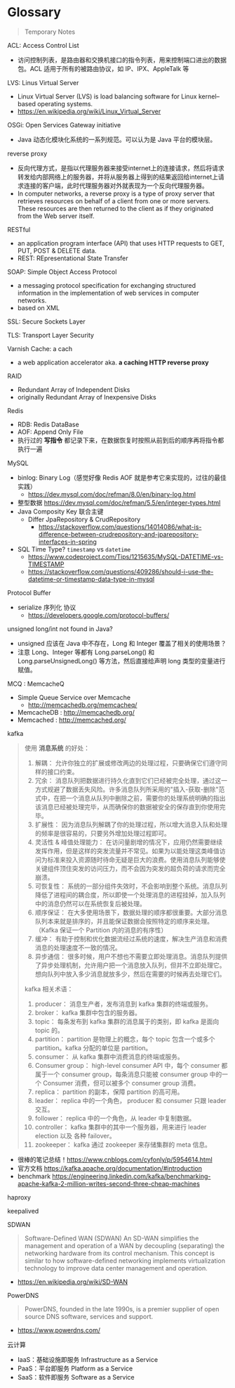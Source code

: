 # Glossary

> Temporary Notes

ACL: Access Control List

- 访问控制列表，是路由器和交换机接口的指令列表，用来控制端口进出的数据包。ACL 适用于所有的被路由协议，如 IP、IPX、AppleTalk 等

LVS: Linus Virtual Server

- Linux Virtual Server (LVS) is load balancing software for Linux kernel–based operating systems.
- https://en.wikipedia.org/wiki/Linux_Virtual_Server

OSGi: Open Services Gateway initiative

- Java 动态化模块化系统的一系列规范。可以认为是 Java 平台的模块层。

reverse proxy

- 反向代理方式，是指以代理服务器来接受internet上的连接请求，然后将请求转发给内部网络上的服务器，并将从服务器上得到的结果返回给internet上请求连接的客户端，此时代理服务器对外就表现为一个反向代理服务器。
- In computer networks, a reverse proxy is a type of proxy server that retrieves resources on behalf of a client from one or more servers. These resources are then returned to the client as if they originated from the Web server itself.

RESTful

- an application program interface (API) that uses HTTP requests to GET, PUT, POST & DELETE data.
- REST: REpresentational State Transfer

SOAP: Simple Object Access Protocol

- a messaging protocol specification for exchanging structured information in the implementation of web services in computer networks.
- based on XML

SSL: Secure Sockets Layer

TLS: Transport Layer Security

Varnish Cache: a cach

- a web application accelerator aka. __a caching HTTP reverse proxy__

RAID

- Redundant Array of Independent Disks
- originally Redundant Array of Inexpensive Disks

Redis

- RDB: Redis DataBase
- AOF: Append Only File
- 执行过的 __写指令__ 都记录下来，在数据恢复时按照从前到后的顺序再将指令都执行一遍

MySQL

- binlog: Binary Log（感觉好像 Redis AOF 就是参考它来实现的，过往的最佳实践）
    - https://dev.mysql.com/doc/refman/8.0/en/binary-log.html
- 整型数据
    https://dev.mysql.com/doc/refman/5.5/en/integer-types.html
- Java Composity Key 联合主键
    - Differ JpaRepository & CrudRepository
        - https://stackoverflow.com/questions/14014086/what-is-difference-between-crudrepository-and-jparepository-interfaces-in-spring
- SQL Time Type? `timestamp` vs `datetime`
    - https://www.codeproject.com/Tips/1215635/MySQL-DATETIME-vs-TIMESTAMP
    - https://stackoverflow.com/questions/409286/should-i-use-the-datetime-or-timestamp-data-type-in-mysql

Protocol Buffer

- serialize 序列化 协议
    - https://developers.google.com/protocol-buffers/

unsigned long/int not found in Java?

- unsigned 应该在 Java 中不存在，Long 和 Integer 覆盖了相关的使用场景？
- 注意 Long、Integer 等都有 Long.parseLong() 和 Long.parseUnsignedLong() 等方法，然后直接给声明 long 类型的变量进行赋值。

MCQ : MemcacheQ

- Simple Queue Service over Memcache
    - http://memcachedb.org/memcacheq/
- MemcacheDB : http://memcachedb.org/
- Memcached : http://memcached.org/

kafka

> 使用 __消息系统__ 的好处：
> 1. 解耦：
>   允许你独立的扩展或修改两边的处理过程，只要确保它们遵守同样的接口约束。
> 2. 冗余：
>   消息队列把数据进行持久化直到它们已经被完全处理，通过这一方式规避了数据丢失风险。许多消息队列所采用的"插入-获取-删除"范式中，在把一个消息从队列中删除之前，需要你的处理系统明确的指出该消息已经被处理完毕，从而确保你的数据被安全的保存直到你使用完毕。
> 3. 扩展性：
>   因为消息队列解耦了你的处理过程，所以增大消息入队和处理的频率是很容易的，只要另外增加处理过程即可。
> 4. 灵活性 & 峰值处理能力：
>   在访问量剧增的情况下，应用仍然需要继续发挥作用，但是这样的突发流量并不常见。如果为以能处理这类峰值访问为标准来投入资源随时待命无疑是巨大的浪费。使用消息队列能够使关键组件顶住突发的访问压力，而不会因为突发的超负荷的请求而完全崩溃。
> 5. 可恢复性：
>   系统的一部分组件失效时，不会影响到整个系统。消息队列降低了进程间的耦合度，所以即使一个处理消息的进程挂掉，加入队列中的消息仍然可以在系统恢复后被处理。
> 6. 顺序保证：
>   在大多使用场景下，数据处理的顺序都很重要。大部分消息队列本来就是排序的，并且能保证数据会按照特定的顺序来处理。（Kafka 保证一个 Partition 内的消息的有序性）
> 7. 缓冲：
>   有助于控制和优化数据流经过系统的速度，解决生产消息和消费消息的处理速度不一致的情况。
> 8. 异步通信：
>   很多时候，用户不想也不需要立即处理消息。消息队列提供了异步处理机制，允许用户把一个消息放入队列，但并不立即处理它。想向队列中放入多少消息就放多少，然后在需要的时候再去处理它们。
>
> kafka 相关术语：
> 1. producer：
>   消息生产者，发布消息到 kafka 集群的终端或服务。
> 2. broker：
>   kafka 集群中包含的服务器。
> 3. topic：
>   每条发布到 kafka 集群的消息属于的类别，即 kafka 是面向 topic 的。
> 4. partition：
>   partition 是物理上的概念，每个 topic 包含一个或多个 partition。kafka 分配的单位是 partition。
> 5. consumer：
>   从 kafka 集群中消费消息的终端或服务。
> 6. Consumer group：
>   high-level consumer API 中，每个 consumer 都属于一个 consumer group，每条消息只能被 consumer group 中的一个 Consumer 消费，但可以被多个 consumer group 消费。
> 7. replica：
>   partition 的副本，保障 partition 的高可用。
> 8. leader：
>   replica 中的一个角色， producer 和 consumer 只跟 leader 交互。
> 9. follower：
>   replica 中的一个角色，从 leader 中复制数据。
> 10. controller：
>   kafka 集群中的其中一个服务器，用来进行 leader election 以及 各种 failover。
> 11. zookeeper：
>   kafka 通过 zookeeper 来存储集群的 meta 信息。

- 很棒的笔记总结！<https://www.cnblogs.com/cyfonly/p/5954614.html>
- 官方文档 <https://kafka.apache.org/documentation/#introduction>
- benchmark <https://engineering.linkedin.com/kafka/benchmarking-apache-kafka-2-million-writes-second-three-cheap-machines>

haproxy

keepalived

SDWAN

> Software-Defined WAN (SDWAN)
> An SD-WAN simplifies the management and operation of a WAN by decoupling (separating) the networking hardware from its control mechanism. This concept is similar to how software-defined networking implements virtualization technology to improve data center management and operation.

- <https://en.wikipedia.org/wiki/SD-WAN>

PowerDNS

> PowerDNS, founded in the late 1990s, is a premier supplier of open source DNS software, services and support.

- <https://www.powerdns.com/>

云计算

- IaaS：基础设施即服务 Infrastructure as a Service
- PaaS：平台即服务 Platform as a Service
- SaaS：软件即服务 Software as a Service
